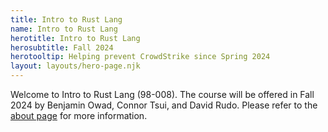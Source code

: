 ```yaml
---
title: Intro to Rust Lang
name: Intro to Rust Lang
herotitle: Intro to Rust Lang
herosubtitle: Fall 2024
herotooltip: Helping prevent CrowdStrike since Spring 2024
layout: layouts/hero-page.njk
---
```

Welcome to Intro to Rust Lang (98-008). The course will be offered in Fall 2024 by Benjamin Owad, Connor Tsui, and David Rudo. Please refer to the [about page](/about) for more information.